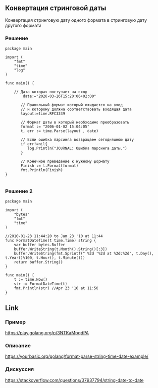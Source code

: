 ## Конвертация стринговой даты   
Конвертация стринговую дату одного формата в стринговую дату другого формата

### Решение
```golang
package main

import (
	"fmt"
	"time"
	"log"
)

func main() {
        
	// Дата которая поступает на вход
        date:="2020-03-26T15:20:06+02:00"
         
       // Правильный формат который ожидается на вход
       // и которому должна соответствовать входящая дата
       layout:=time.RFC3339
     
       // Формат даты в который необходимо преобразовать
       format := "2006-01-02 15:04:05"         
       t, err := time.Parse(layout , date)

       // Если ошибка парсинга возвращаем сегодняшнюю дату
       if err!=nil{
          log.Println("JOURNAL: Ошибка парсинга даты.")
       }
       
       // Конечное преведение к нужному формату
       Finish := t.Format(format)
       fmt.Println(Finish)
}


```

### Решение 2
```golang
package main

import (
    "bytes"
    "fmt"
    "time"
)

//2010-01-23 11:44:20 to Jan 23 '10 at 11:44
func FormatDateTime(t time.Time) string {
    var buffer bytes.Buffer
    buffer.WriteString(t.Month().String()[:3])
    buffer.WriteString(fmt.Sprintf(" %2d '%2d at %2d:%2d", t.Day(), t.Year()%100, t.Hour(), t.Minute()))
    return buffer.String()
}

func main() {
    t := time.Now()
    str := FormatDateTime(t)
    fmt.Println(str) //Apr 23 '16 at 11:50
}
```

## Link

### Пример
https://play.golang.org/p/3NTKaMpqdPA

### Описание
https://yourbasic.org/golang/format-parse-string-time-date-example/

### Дискуссия
https://stackoverflow.com/questions/37937794/string-date-to-date

